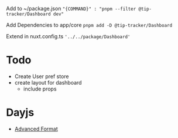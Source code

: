 Add to ~/package.json
`"{COMMAND}" : "pnpm --filter @tip-tracker/Dashboard dev"`

Add Dependencies to app/core
`pnpm add -D @tip-tracker/Dashboard`

Extend in nuxt.config.ts
`'../../package/Dashboard'`

# Todo

- Create User pref store
- create layout for dashboard
    - include props


# Dayjs
- [Advanced Format](https://day.js.org/docs/en/plugin/advanced-format)
